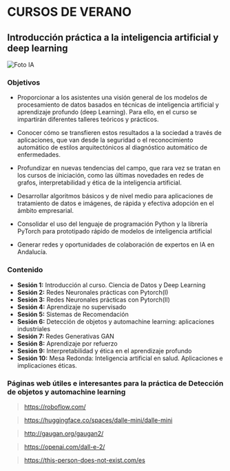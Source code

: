 # **CURSOS DE VERANO**

## **Introducción práctica a la inteligencia artificial y deep learning**

![Foto IA](https://www.hd-tecnologia.com/imagenes/articulos/2015/01/Los-expertos-quieren-proteger-a-los-humanos-de-la-Inteligencia-Artificial.jpg)

### **Objetivos**
*  Proporcionar a los asistentes una visión general de los modelos de procesamiento de datos basados en técnicas de inteligencia artificial y aprendizaje profundo (deep Learning). Para ello, en el curso se impartirán diferentes talleres teóricos y prácticos.

* Conocer cómo se transfieren estos resultados a la sociedad a través de aplicaciones, que van desde la seguridad o el reconocimiento automático de estilos arquitectónicos al diagnóstico automático de enfermedades.

* Profundizar en nuevas tendencias del campo, que rara vez se tratan en los cursos de iniciación, como las últimas novedades en redes de grafos, interpretabilidad y ética de la inteligencia artificial.

* Desarrollar algoritmos básicos y de nivel medio para aplicaciones de tratamiento de datos e imágenes, de rápida y efectiva adopción en el ámbito empresarial.

* Consolidar el uso del lenguaje de programación Python y la librería PyTorch para prototipado rápido de modelos de inteligencia artificial

* Generar redes y oportunidades de colaboración de expertos en IA en Andalucía.

### **Contenido**

* **Sesión 1:** Introducción al curso. Ciencia de Datos y Deep Learning
* **Sesión 2:** Redes Neuronales prácticas con Pytorch(I)
* **Sesión 3:** Redes Neuronales prácticas con Pytorch(II)
* **Sesión 4:** Aprendizaje no supervisado
* **Sesión 5:** Sistemas de Recomendación
* **Sesión 6:** Detección de objetos y automachine learning: aplicaciones industriales
* **Sesión 7:** Redes Generativas GAN
* **Sesión 8:** Aprendizaje por refuerzo
* **Sesión 9:** Interpretabilidad y ética en el aprendizaje profundo
* **Sesión 10:** Mesa Redonda: Inteligencia artificial en salud. Aplicaciones e implicaciones éticas.


### **Páginas web útiles e interesantes para la práctica de Detección de objetos y automachine learning**


> https://roboflow.com/

> https://huggingface.co/spaces/dalle-mini/dalle-mini

> http://gaugan.org/gaugan2/

> https://openai.com/dall-e-2/

> https://this-person-does-not-exist.com/es
